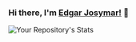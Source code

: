 ### Hi there, I'm [Edgar Josymar!](https://ejosymartm.netlify.app/) 👋

![Your Repository's Stats](https://github-readme-stats.vercel.app/api?username=ejosymart&show_icons=true)
